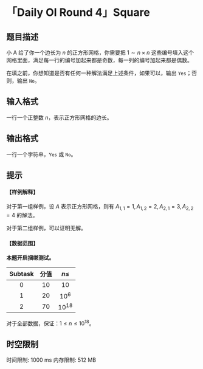 # 「Daily OI Round 4」Square

## 题目描述

小 A 给了你一个边长为 $n$ 的正方形网格，你需要把 $1 \sim n \times n$ 这些编号填入这个网格里面，满足每一行的编号加起来都是奇数，每一列的编号加起来都是偶数。

在填之前，你想知道是否有任何一种解法满足上述条件，如果可以，输出 `Yes`；否则，输出 `No`。

## 输入格式

一行一个正整数 $n$，表示正方形网格的边长。

## 输出格式

一行一个字符串，`Yes` 或 `No`。

## 提示

#### 【样例解释】

对于第一组样例，设 $A$ 表示正方形网格，则有 $A_{1,1}=1,A_{1,2}=2,A_{2,1}=3,A_{2,2}=4$ 的解法。

对于第二组样例，可以证明无解。

#### 【数据范围】
  
**本题开启捆绑测试。**

|$\text{Subtask}$|分值|$n \le$|
| :-----------: | :-------------:|:-----------: |
|$0$|$10$|$10$|
|$1$|$20$|$10^6$|
|$2$|$70$|$10^{18}$|

对于全部数据，保证：$1 \le n \le 10^{18}$。



## 时空限制

时间限制: 1000 ms
内存限制: 512 MB
